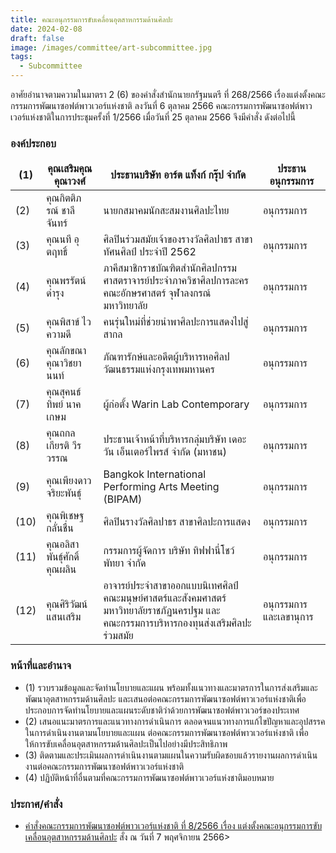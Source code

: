 ```yaml
---
title: คณะอนุกรรมการขับเคลื่อนอุตสาหกรรมด้านศิลปะ
date: 2024-02-08
draft: false
image: /images/committee/art-subcommittee.jpg
tags:
  - Subcommittee
---
```


<style>
  td, th { border: none!important; }
</style>

อาศัยอำนาจตามความในมาตรา 2 (6) ของคำสั่งสำนักนายกรัฐมนตรี ที่ 268/2566 เรื่องแต่งตั้งคณะกรรมการพัฒนาซอฟต์พาวเวอร์แห่งชาติ ลงวันที่ 6 ตุลาคม 2566 คณะกรรมการพัฒนาซอฟต์พาวเวอร์แห่งชาติในการประชุมครั้งที่ 1/2566 เมื่อวันที่ 25 ตุลาคม 2566 จึงมีคำสั่ง ดังต่อไปนี้

### องค์ประกอบ

| (1) | คุณเสริมคุณ คุณาวงศ์ | ประธานบริษัท อาร์ต แท็งก์ กรุ๊ป จำกัด | ประธานอนุกรรมการ |
| --- | --- | --- | --- |
| (2) | คุณกิตติภรณ์ ชาลีจันทร์ | นายกสมาคมนักสะสมงานศิลปะไทย | อนุกรรมการ |
| (3) | คุณนที อุตฤทธิ์ | ศิลปินร่วมสมัยเจ้าของรางวัลศิลปาธร สาขาทัศนศิลป์ ประจำปี 2562 | อนุกรรมการ |
| (4) | คุณพรรัตน์ ดำรุง | ภาคีสมาชิก​ราชบัณฑิตสำนักศิลปกรรม<br />ศาสตราจารย์​ประจำภาควิชาศิลปการละคร​ คณะอักษรศาสตร์​ จุฬาลงกรณ์​มหาวิทยาลัย | อนุกรรมการ |
| (5) | คุณพิสาข์ ไวความดี | คนรุ่นใหม่ที่ช่วยนำพาศิลปะการแสดงไปสู่สากล | อนุกรรมการ |
| (6) | คุณลักขณา คุณาวิชยานนท์ | ภัณฑารักษ์และอดีตผู้บริหารหอศิลปวัฒนธรรมแห่งกรุงเทพมหานคร | อนุกรรมการ |
| (7) | คุณสุคนธ์ทิพย์ นาคเกษม | ผู้ก่อตั้ง Warin Lab Contemporary | อนุกรรมการ |
| (8) | คุณถกลเกียรติ วีรวรรณ | ประธานเจ้าหน้าที่บริหารกลุ่มบริษัท เดอะ วัน เอ็นเตอร์ไพรส์ จำกัด (มหาชน) | อนุกรรมการ |
| (9) | คุณเพียงดาว จริยะพันธุ์ | Bangkok International Performing Arts Meeting (BIPAM) | อนุกรรมการ |
| (10) | คุณพิเชษฐ กลั่นชื่น | ศิลปินรางวัลศิลปาธร สาขาศิลปะการแสดง | อนุกรรมการ |
| (11) | คุณอลิสา พันธุ์ศักดิ์ คุณผลิน | กรรมการผู้จัดการ บริษัท ทิฟฟานี่โชว์ พัทยา จำกัด | อนุกรรมการ |
| (12) | คุณศิริวัฒน์ แสนเสริม | อาจารย์ประจำสาขาออกแบบนิเทศศิลป์ คณะมนุษย์ศาสตร์และสังคมศาสตร์ มหาวิทยาลัยราชภัฏนครปฐม และ<br />คณะกรรมการบริหารกองทุนส่งเสริมศิลปะร่วมสมัย | อนุกรรมการและเลขานุการ |

### หน้าที่และอำนาจ

* (1) รวบรวมข้อมูลและจัดทำนโยบายและแผน พร้อมทั้งแนวทางและมาตรการในการส่งเสริมและพัฒนาอุตสาหกรรมด้านศิลปะ และเสนอต่อคณะกรรมการพัฒนาซอฟต์พาวเวอร์แห่งชาติเพื่อประกอบการจัดทำนโยบายและแผนระดับชาติว่าด้วยการพัฒนาซอฟต์พาวเวอร์ของประเทศ
* (2) เสนอแนะมาตรการและแนวทางการดำเนินการ ตลอดจนแนวทางการแก้ไขปัญหาและอุปสรรคในการดำเนินงานตามนโยบายและแผน ต่อคณะกรรมการพัฒนาซอฟต์พาวเวอร์แห่งชาติ เพื่อให้การขับเคลื่อนอุตสาหกรรมด้านศิลปะเป็นไปอย่างมีประสิทธิภาพ
* (3) ติดตามและประเมินผลการดำเนินงานตามแผนในความรับผิดชอบแล้วรายงานผลการดำเนินงานต่อคณะกรรมการพัฒนาซอฟต์พาวเวอร์แห่งชาติ
* (4) ปฏิบัติหน้าที่อื่นตามที่คณะกรรมการพัฒนาซอฟต์พาวเวอร์แห่งชาติมอบหมาย

### ประกาศ/คำสั่ง

* [คำสั่งคณะกรรมการพัฒนาซอฟต์พาวเวอร์แห่งชาติ ที่ 8/2566 เรื่อง แต่งตั้งคณะอนุกรรมการขับเคลื่อนอุตสาหกรรมด้านศิลปะ](</files/คำสั่งแต่งตั้งที่ 8-2566  คณะอนุฯ ศิลปะ.pdf>) สั่ง ณ วันที่ 7 พฤศจิกายน 2566>


